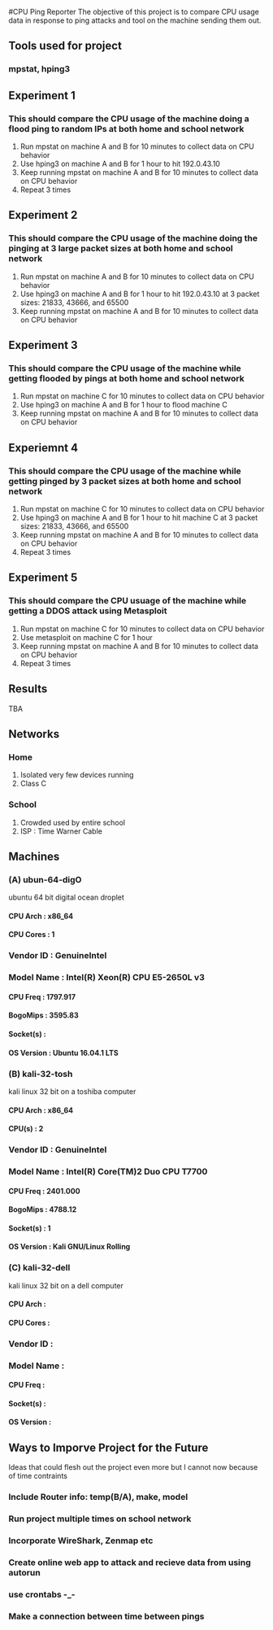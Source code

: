 #CPU Ping Reporter
The objective of this project is to compare CPU usage data in response to ping attacks and tool on the machine sending them out.

## Tools used for project
### mpstat, hping3

## Experiment 1 
### This should compare the CPU usage of the machine doing a flood ping to random IPs at both home and school network
1. Run mpstat on machine A and B for 10 minutes to collect data on CPU behavior
2. Use hping3 on machine A and B for 1 hour to hit 192.0.43.10
3. Keep running mpstat on machine A and B for 10 minutes to collect data on CPU behavior
4. Repeat 3 times

## Experiment 2
### This should compare the CPU usage of the machine doing the pinging at 3 large packet sizes at both home and school network
1. Run mpstat on machine A and B for 10 minutes to collect data on CPU behavior
2. Use hping3 on machine A and B for 1 hour to hit 192.0.43.10 at 3 packet sizes: 21833, 43666, and 65500
3. Keep running mpstat on machine A and B for 10 minutes to collect data on CPU behavior

## Experiment 3
### This should compare the CPU usage of the machine while getting flooded by pings at both home and school network
1. Run mpstat on machine C for 10 minutes to collect data on CPU behavior
2. Use hping3 on machine A and B for 1 hour to flood machine C
3. Keep running mpstat on machine A and B for 10 minutes to collect data on CPU behavior

## Experiemnt 4
### This should compare the CPU usage of the machine while getting pinged by 3 packet sizes at both home and school network
1. Run mpstat on machine C for 10 minutes to collect data on CPU behavior
2. Use hping3 on machine A and B for 1 hour to hit machine C at 3 packet sizes: 21833, 43666, and 65500
3. Keep running mpstat on machine A and B for 10 minutes to collect data on CPU behavior
4. Repeat 3 times

## Experiment 5
### This should compare the CPU usuage of the machine while getting a DDOS attack using Metasploit
1. Run mpstat on machine C for 10 minutes to collect data on CPU behavior
2. Use metasploit on machine C for 1 hour
3. Keep running mpstat on machine A and B for 10 minutes to collect data on CPU behavior
4. Repeat 3 times

## Results
TBA

## Networks
### Home
1. Isolated very few devices running
2. Class C

### School
1. Crowded used by entire school
2. ISP : Time Warner Cable


## Machines
### (A) ubun-64-digO
ubuntu 64 bit digital ocean droplet
#### CPU Arch   :  x86_64
#### CPU Cores  : 1
### Vendor ID   : GenuineIntel
### Model Name  : Intel(R) Xeon(R) CPU E5-2650L v3
#### CPU Freq   : 1797.917
#### BogoMips   : 3595.83
#### Socket(s)  : 
#### OS Version : Ubuntu 16.04.1 LTS

### (B) kali-32-tosh
kali linux 32 bit on a toshiba computer
#### CPU Arch   : x86_64
#### CPU(s)     : 2
### Vendor ID   : GenuineIntel
### Model Name  : Intel(R) Core(TM)2 Duo CPU T7700
#### CPU Freq   : 2401.000
#### BogoMips   : 4788.12
#### Socket(s)  : 1
#### OS Version : Kali GNU/Linux Rolling

### (C) kali-32-dell
kali linux 32 bit on a dell computer
#### CPU Arch   :
#### CPU Cores  :
### Vendor ID   :
### Model Name  :
#### CPU Freq   :
#### Socket(s)  :
#### OS Version :

## Ways to Imporve Project for the Future
Ideas that could flesh out the project even more but I cannot now because of time contraints
### Include Router info: temp(B/A), make, model
### Run project multiple times on school network
### Incorporate WireShark, Zenmap etc
### Create online web app to attack and recieve data from using autorun
### use crontabs -_-
### Make a connection between time between pings
